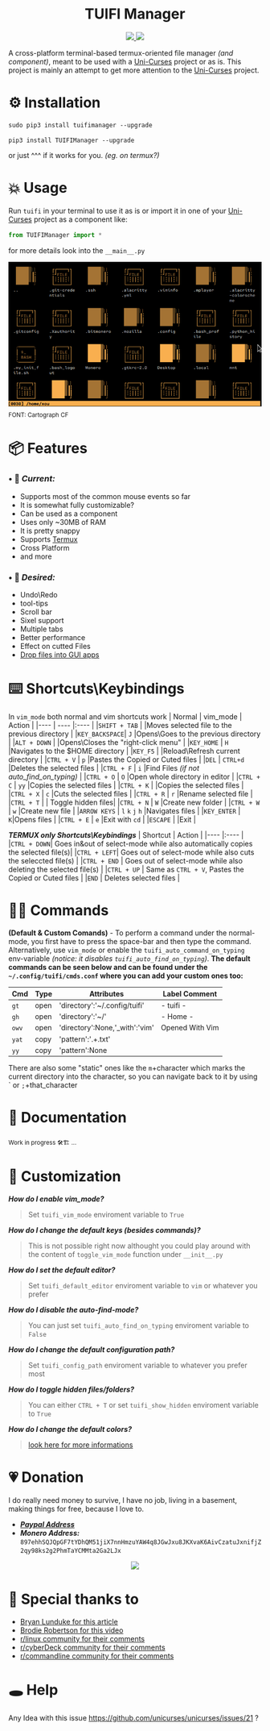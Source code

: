 

<div align="center">
<h1>TUIFI Manager</h1>
<p>
    <a href="https://github.com/GiorgosXou/TUIFIManager/pulse">
      <img src="https://img.shields.io/github/last-commit/GiorgosXou/TUIFIManager?color=%4dc71f&label=Last%20Commit&logo=github&style=flat-square"/>
    </a>
    <a href="https://github.com/GiorgosXou/TUIFIManager/blob/master/LICENSE">
      <img src="https://img.shields.io/github/license/GiorgosXou/TUIFIManager?label=License&logo=GNU&style=flat-square"/>
	</a>
</p>
</div>

A cross-platform terminal-based termux-oriented file manager *(and component)*, meant to be used with a [Uni-Curses](https://github.com/unicurses/unicurses) project or as is. This project is mainly an attempt to get more attention to the [Uni-Curses](https://github.com/unicurses/unicurses) project.


# ⚙️ Installation
```terminal
sudo pip3 install tuifimanager --upgrade
```
```terminal
pip3 install TUIFIManager --upgrade
```
or just ^^^ if it works for you. *(eg. on termux?)*


# 💥 Usage
Run `tuifi` in your terminal to use it as is or import it in one of your [Uni-Curses](https://github.com/unicurses/unicurses) project as a component like:
```python
from TUIFIManager import *
```
for more details look into the `__main__.py`

<img src="./Peek.gif">
<sub>FONT: Cartograph CF</sub>

# 📦 Features 
### • 📌 *Current:*
- Supports most of the common mouse events so far
- It is somewhat fully customizable?
- Can be used as a component
- Uses only ~30MB of RAM
- It is pretty snappy <!-- Kinda lol -->
- Supports [Termux](https://github.com/termux) 
- Cross Platform 
- and more

### • 🔮 *Desired:*
- Undo\Redo
- tool-tips
- Scroll bar
- Sixel support
- Multiple tabs
- Better performance
- Effect on cutted Files
- [Drop files into GUI apps](https://github.com/GiorgosXou/TUIFIManager/issues/21)

# ⌨️ Shortcuts\Keybindings
In `vim_mode` both normal and vim shortcuts work 
| Normal      | vim_mode | Action                                        |
|----         | ---- |:----                                          |
|`SHIFT + TAB`  |   |Moves selected file to the previous directory |
|`KEY_BACKSPACE`| `J` |Opens\Goes to the previous directory          |
|`ALT + DOWN`   |   |Opens\Closes the "right-click menu"           |
|`KEY_HOME`     | `H`  |Navigates to the $HOME directory              |
|`KEY_F5`       |   |Reload\Refresh current directory              |
|`CTRL + V`     | `p` |Pastes the Copied or Cuted files              |
|`DEL`          | `CTRL+d`  |Deletes the selected files                    |
|`CTRL + F`     | `i`  |Find Files *(if not auto_find_on_typing)*     |
|`CTRL + O`     | `O`  |Open whole directory in editor                |
|`CTRL + C`     | `yy`  |Copies the selected files                     |
|`CTRL + K`     |   |Copies the selected files                     |
|`CTRL + X`     | `c`  |Cuts the selected files                       |
|`CTRL + R`     | `r` |Rename selected file                          | 
|`CTRL + T`     | | Toggle hidden files|
|`CTRL + N`     | `W` |Create new folder                             |
|`CTRL + W`     | `w` |Create new file                               |
|`ARROW KEYS`   | `l` `k` `j` `h`  |Navigates files                               |
|`KEY_ENTER`    | `K`|Opens files                                   |
|`CTRL + E`     | `e` |Exit with `cd`                                  |
|`ESCAPE`       |   |Exit                                          |


***TERMUX only Shortcuts\Keybindings***
| Shortcut    | Action                                                                         |
|----         |:----                                                                           |
|`CTRL + DOWN`| Goes in&out of select-mode while also automatically copies the selected file(s)|
|`CTRL + LEFT`| Goes out of select-mode while also cuts the seleccted file(s)                  |
|`CTRL + END` | Goes out of select-mode while also deleting the selected file(s)               |
|`CTRL + UP`  | Same as `CTRL + V`, Pastes the Copied or Cuted files                           |
|`END`        | Deletes selected files                                                         |


# 👨‍💻 Commands
**(Default & Custom Comands)** - To perform a command under the normal-mode, you first have to press the space-bar and then type the command. Alternatively, use `vim_mode` or enable the `tuifi_auto_command_on_typing` env-variable *(notice: it disables `tuifi_auto_find_on_typing`)*. **The default commands can be seen below and can be found under the `~/.config/tuifi/cmds.conf` where you can add your custom ones too:**

| Cmd | Type | Attributes | Label Comment|
|---|---|---|---|
|`gt` | open | 'directory':'~/.config/tuifi'           | - tuifi -|
|`gh` | open | 'directory':'~/'                        | - Home -|
|`owv` | open | 'directory':None,'\_with':'vim'         |Opened With Vim|
|`yat` | copy | 'pattern':'.+\.txt'                     ||
|`yy` | copy | 'pattern':None                          ||

There are also some "static" ones like the `m`+character which marks the current directory into the character, so you can navigate back to it by using \` or `;`+that_character 


# 📜 Documentation
<sub>Work in progress 🛠️🏗 ...</sub>


# 💭 Customization 
***How do I enable vim_mode?***
> Set `tuifi_vim_mode` enviroment variable to `True`

***How do I change the default keys (besides commands)?***
> This is not possible right now althought you could play around with the content of `toggle_vim_mode` function under `__init__.py`

***How do I set the default editor?***
> Set `tuifi_default_editor` enviroment variable to `vim` or whatever you prefer

***How do I disable the auto-find-mode?***
> You can just set `tuifi_auto_find_on_typing` enviroment variable to `False`

***How do I change the default configuration path?***
> Set `tuifi_config_path` enviroment variable to whatever you prefer most

***How do I toggle hidden files/folders?***
> You can either `CTRL + T` or set `tuifi_show_hidden` enviroment variable to `True`

***How do I change the default colors?***
> [look here for more informations](https://github.com/GiorgosXou/TUIFIManager/issues/38)


# 💗 Donation
I do really need money to survive, I have no job, living in a basement, making things for free, because I love to.
- [***Paypal Address***](https://www.paypal.com/donate/?hosted_button_id=QNQN23M55EJVS)
- ***Monero Address:*** `897ehhSQJQpGF7tYDhQM51jiX7nnHmzuYAW4q8JGwJxu8JKXvaK6AivCzatuJxnifjZ2qy98ks2g2PhmTaYCMMta2Ga2LJx`

<div align="center">
<img src='./TUIFI.png'>
</div>


# 🫶 Special thanks to
- [Bryan Lunduke for this article](https://lunduke.substack.com/p/tuifi-manager-a-file-manager-in-the)
- [Brodie Robertson for this video](https://youtu.be/9laxdMKTZLA)
- [r/linux community for their comments](https://www.reddit.com/r/linux/comments/zzf5rx)
- [r/cyberDeck community for their comments](https://www.reddit.com/r/cyberDeck/comments/zttur0)
- [r/commandline community for their comments](https://www.reddit.com/r/commandline/comments/zt30v9)

# 🕳️ Help
Any Idea with this issue https://github.com/unicurses/unicurses/issues/21 ?



